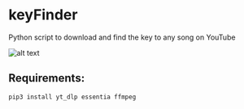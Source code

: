 # keyFinder
Python script to download and find the key to any song on YouTube



![alt text](https://i.imgur.com/Fnjhv1D.png "Screenshot1")



## Requirements:

```
pip3 install yt_dlp essentia ffmpeg
```
